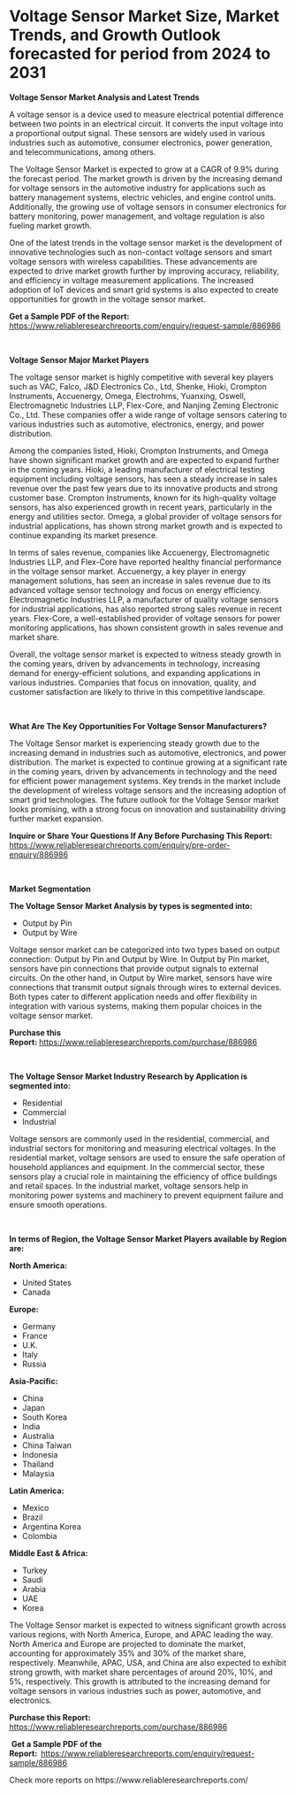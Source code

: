 <p><h1>Voltage Sensor Market Size, Market Trends, and Growth Outlook forecasted for period from 2024 to 2031</h1></p><p><strong>Voltage Sensor Market Analysis and Latest Trends</strong></p>
<p><p>A voltage sensor is a device used to measure electrical potential difference between two points in an electrical circuit. It converts the input voltage into a proportional output signal. These sensors are widely used in various industries such as automotive, consumer electronics, power generation, and telecommunications, among others.</p><p>The Voltage Sensor Market is expected to grow at a CAGR of 9.9% during the forecast period. The market growth is driven by the increasing demand for voltage sensors in the automotive industry for applications such as battery management systems, electric vehicles, and engine control units. Additionally, the growing use of voltage sensors in consumer electronics for battery monitoring, power management, and voltage regulation is also fueling market growth.</p><p>One of the latest trends in the voltage sensor market is the development of innovative technologies such as non-contact voltage sensors and smart voltage sensors with wireless capabilities. These advancements are expected to drive market growth further by improving accuracy, reliability, and efficiency in voltage measurement applications. The increased adoption of IoT devices and smart grid systems is also expected to create opportunities for growth in the voltage sensor market.</p></p>
<p><strong>Get a Sample PDF of the Report:&nbsp;</strong> <a href="https://www.reliableresearchreports.com/enquiry/request-sample/886986">https://www.reliableresearchreports.com/enquiry/request-sample/886986</a></p>
<p>&nbsp;</p>
<p><strong>Voltage Sensor Major Market Players</strong></p>
<p><p>The voltage sensor market is highly competitive with several key players such as VAC, Falco, J&D Electronics Co., Ltd, Shenke, Hioki, Crompton Instruments, Accuenergy, Omega, Electrohms, Yuanxing, Oswell, Electromagnetic Industries LLP, Flex-Core, and Nanjing Zeming Electronic Co., Ltd. These companies offer a wide range of voltage sensors catering to various industries such as automotive, electronics, energy, and power distribution.</p><p>Among the companies listed, Hioki, Crompton Instruments, and Omega have shown significant market growth and are expected to expand further in the coming years. Hioki, a leading manufacturer of electrical testing equipment including voltage sensors, has seen a steady increase in sales revenue over the past few years due to its innovative products and strong customer base. Crompton Instruments, known for its high-quality voltage sensors, has also experienced growth in recent years, particularly in the energy and utilities sector. Omega, a global provider of voltage sensors for industrial applications, has shown strong market growth and is expected to continue expanding its market presence.</p><p>In terms of sales revenue, companies like Accuenergy, Electromagnetic Industries LLP, and Flex-Core have reported healthy financial performance in the voltage sensor market. Accuenergy, a key player in energy management solutions, has seen an increase in sales revenue due to its advanced voltage sensor technology and focus on energy efficiency. Electromagnetic Industries LLP, a manufacturer of quality voltage sensors for industrial applications, has also reported strong sales revenue in recent years. Flex-Core, a well-established provider of voltage sensors for power monitoring applications, has shown consistent growth in sales revenue and market share.</p><p>Overall, the voltage sensor market is expected to witness steady growth in the coming years, driven by advancements in technology, increasing demand for energy-efficient solutions, and expanding applications in various industries. Companies that focus on innovation, quality, and customer satisfaction are likely to thrive in this competitive landscape.</p></p>
<p>&nbsp;</p>
<p><strong>What Are The Key Opportunities For Voltage Sensor Manufacturers?</strong></p>
<p><p>The Voltage Sensor market is experiencing steady growth due to the increasing demand in industries such as automotive, electronics, and power distribution. The market is expected to continue growing at a significant rate in the coming years, driven by advancements in technology and the need for efficient power management systems. Key trends in the market include the development of wireless voltage sensors and the increasing adoption of smart grid technologies. The future outlook for the Voltage Sensor market looks promising, with a strong focus on innovation and sustainability driving further market expansion.</p></p>
<p><strong>Inquire or Share Your Questions If Any Before Purchasing This Report:</strong> <a href="https://www.reliableresearchreports.com/enquiry/pre-order-enquiry/886986">https://www.reliableresearchreports.com/enquiry/pre-order-enquiry/886986</a></p>
<p>&nbsp;</p>
<p><strong>Market Segmentation</strong></p>
<p><strong>The Voltage Sensor Market Analysis by types is segmented into:</strong></p>
<p><ul><li>Output by Pin</li><li>Output by Wire</li></ul></p>
<p><p>Voltage sensor market can be categorized into two types based on output connection: Output by Pin and Output by Wire. In Output by Pin market, sensors have pin connections that provide output signals to external circuits. On the other hand, in Output by Wire market, sensors have wire connections that transmit output signals through wires to external devices. Both types cater to different application needs and offer flexibility in integration with various systems, making them popular choices in the voltage sensor market.</p></p>
<p><strong>Purchase this Report:&nbsp;</strong><a href="https://www.reliableresearchreports.com/purchase/886986">https://www.reliableresearchreports.com/purchase/886986</a></p>
<p>&nbsp;</p>
<p><strong>The Voltage Sensor Market Industry Research by Application is segmented into:</strong></p>
<p><ul><li>Residential</li><li>Commercial</li><li>Industrial</li></ul></p>
<p><p>Voltage sensors are commonly used in the residential, commercial, and industrial sectors for monitoring and measuring electrical voltages. In the residential market, voltage sensors are used to ensure the safe operation of household appliances and equipment. In the commercial sector, these sensors play a crucial role in maintaining the efficiency of office buildings and retail spaces. In the industrial market, voltage sensors help in monitoring power systems and machinery to prevent equipment failure and ensure smooth operations.</p></p>
<p>&nbsp;</p>
<p><strong>In terms of Region, the Voltage Sensor Market Players available by Region are:</strong></p>
<p>
    <p> <strong> North America: </strong>
        <ul>
            <li>United States</li>
            <li>Canada</li>
        </ul>
        </p> 
    <p> <strong> Europe: </strong>
        <ul>
            <li>Germany</li>
            <li>France</li>
            <li>U.K.</li>
            <li>Italy</li>
            <li>Russia</li>
        </ul>
        </p> 
    <p> <strong> Asia-Pacific: </strong>
        <ul>
            <li>China</li>
            <li>Japan</li>
            <li>South Korea</li>
            <li>India</li>
            <li>Australia</li>
            <li>China Taiwan</li>
            <li>Indonesia</li>
            <li>Thailand</li>
            <li>Malaysia</li>
        </ul>
        </p> 
    <p> <strong> Latin America: </strong>
        <ul>
            <li>Mexico</li>
            <li>Brazil</li>
            <li>Argentina Korea</li>
            <li>Colombia</li>
        </ul>
        </p> 
    <p> <strong> Middle East & Africa: </strong>
        <ul>
            <li>Turkey</li>
            <li>Saudi</li>
            <li>Arabia</li>
            <li>UAE</li>
            <li>Korea</li>
        </ul>
    </p>
    </p>
<p><p>The Voltage Sensor market is expected to witness significant growth across various regions, with North America, Europe, and APAC leading the way. North America and Europe are projected to dominate the market, accounting for approximately 35% and 30% of the market share, respectively. Meanwhile, APAC, USA, and China are also expected to exhibit strong growth, with market share percentages of around 20%, 10%, and 5%, respectively. This growth is attributed to the increasing demand for voltage sensors in various industries such as power, automotive, and electronics.</p></p>
<p><strong>Purchase this Report: </strong><a href="https://www.reliableresearchreports.com/purchase/886986">https://www.reliableresearchreports.com/purchase/886986</a></p>
<p>&nbsp;<strong>Get a Sample PDF of the Report:&nbsp;&nbsp;</strong><a href="https://www.reliableresearchreports.com/enquiry/request-sample/886986">https://www.reliableresearchreports.com/enquiry/request-sample/886986</a></p>
<p><strong></strong></p>
<p>Check more reports on https://www.reliableresearchreports.com/</p>